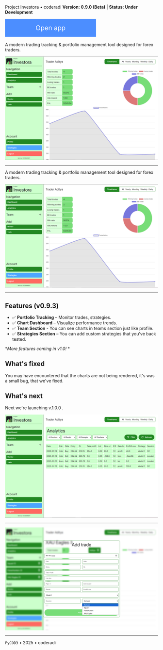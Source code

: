 Project Investora &bull; coderadi
**Version: 0.9.0 (Beta)** | **Status: Under Development**

[![Open app](docs/open-btn.png)](https://project-investora.onrender.com)

A modern trading tracking & portfolio management tool designed for forex traders.

![Dashboard Screenshot](docs/dash.png)

---

A modern trading tracking & portfolio management tool designed for forex traders.

![Dashboard Screenshot](docs/dash.png)

---

## Features (v0.9.3)
- ✅ **Portfolio Tracking** – Monitor trades, strategies.
- ✅ **Chart Dashboard** – Visualize performance trends.
- ✅ **Team Section** - You can see charts in teams section just like profile.
- ✅ **Strategies Section** – You can add custom strategies that you've back tested.

**More features coming in v1.0!* *

## What's fixed
You may have encountered that the charts are not being rendered, it's was a small bug, that we've fixed.

## What's next
Next we're launching v.1.0.0 .

![Analytics Page](docs/analytics.png)

--- 

![Add Trade page](docs/updated-team.png)

---

`PyCOD3` &bull; 2025 &bull; coderadi
